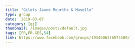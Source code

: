 ```yaml
---
title: "Gilets Jaune Meurthe & Moselle"
type: group
date:  2019-03-07
category: [gj]
thumbnail: /images/posts/default.jpg
tags: [FR,FR-GES,54]
link: https://www.facebook.com/groups/1934606376575589/
---
```

